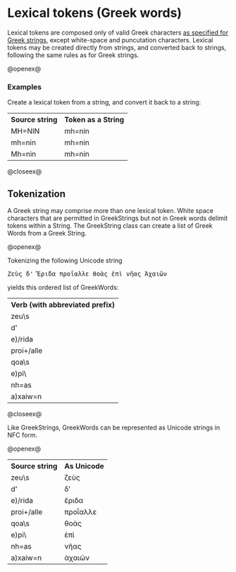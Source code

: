# Lexical tokens (Greek words)

Lexical tokens are composed only of valid Greek characters [as specified for Greek strings](GreekString.html), except white-space and puncutation characters.   Lexical tokens may be created directly from strings, and converted back to strings, following the same rules as for Greek strings.



@openex@

### Examples

Create a lexical token from a string, and convert it back to a string:


 <table concordion:execute="#result = getString(#wd)">
	<tr>
	  <th concordion:set="#wd">Source string</th>
	  <th concordion:assertEquals="#result">Token as a String</th>
	</tr>

<tr><td>MH=NIN</td><td>mh=nin</td></tr>
<tr><td>mh=nin</td><td>mh=nin</td></tr>
<tr><td>Mh=nin</td><td>mh=nin</td></tr>

   </table>
@closeex@



## Tokenization ##


A Greek string may comprise more than one lexical token.  White space characters that are permitted in GreekStrings but not in Greek words delimit tokens within a String. The GreekString class can create a list of Greek Words from a Greek String.

@openex@

Tokenizing the following Unicode string
<pre concordion:set="#raw">Ζεὺς δ' Ἔριδα προΐαλλε θοὰς ἐπὶ νῆας Ἀχαιῶν
</pre>

yields  this ordered list of GreekWords:

 <table concordion:verifyRows="#token : getTokensInString(#raw)">
<tr><th concordion:assertEquals="#token">Verb (with abbreviated prefix)</th></tr>

<tr><td>zeu\s</td></tr>
<tr><td>d'</td></tr>
<tr><td>e)/rida</td></tr>
<tr><td>proi+/alle</td></tr>
<tr><td>qoa\s</td></tr>
<tr><td>e)pi\</td></tr>
<tr><td>nh=as</td></tr>
<tr><td>a)xaiw=n</td></tr>
</table>




@closeex@



Like GreekStrings, GreekWords can be represented as Unicode strings in NFC form.


@openex@

 <table concordion:execute="#to = toUnicode(#from)">

<tr>
	  <th concordion:set="#from">Source string</th>
	  <th concordion:assertEquals="#to">As Unicode</th>
	</tr>
<tr><td>zeu\s</td><td>ζεὺς</td></tr>
<tr><td>d'</td><td>δʼ</td></tr>
<tr><td>e)/rida</td><td>ἔριδα</td></tr>
<tr><td>proi+/alle</td><td>προΐαλλε</td></tr>
<tr><td>qoa\s</td><td>θοὰς</td></tr>
<tr><td>e)pi\</td><td>ἐπὶ</td></tr>
<tr><td>nh=as</td><td>νῆας</td></tr>
<tr><td>a)xaiw=n</td><td>ἀχαιῶν</td></tr>
</table>
